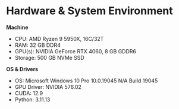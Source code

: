 # Hardware & System Environment

**Machine**
- CPU: AMD Ryzen 9 5950X, 16C/32T
- RAM: 32 GB DDR4
- GPU(s): NVIDIA GeForce RTX 4060, 8 GB GDDR6
- Storage: 500 GB NVMe SSD

**OS & Drivers**
- OS: Microsoft Windows 10 Pro 10.0.19045 N/A Build 19045
- GPU Driver: NVIDIA 576.02
- CUDA: 12.9
- Python: 3.11.13
